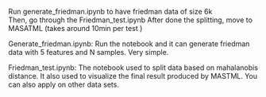 Run generate_friedman.ipynb to have friedman data of size 6k<br>
Then, go through the Friedman_test.ipynb 
After done the splitting, move to MASATML (takes around 10min per test )

Generate_friedman.ipynb:
Run the notebook and it can generate friedman data with 5 features and N samples.
Very simple.

Friedman_test.ipynb:
The notebook used to split data based on mahalanobis distance. It also used to visualize the final result produced by MASTML.
You can also apply on other data sets.
